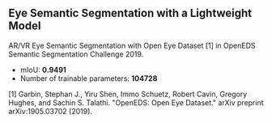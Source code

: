
## Eye Semantic Segmentation with a Lightweight Model
AR/VR Eye Semantic Segmentation with Open Eye Dataset [1] in OpenEDS Semantic Segmentation Challenge 2019.
- mIoU: **0.9491**
- Number of trainable parameters: **104728**

[1] Garbin, Stephan J., Yiru Shen, Immo Schuetz, Robert Cavin, Gregory Hughes, and Sachin S. Talathi. "OpenEDS: Open Eye Dataset." arXiv preprint arXiv:1905.03702 (2019).

